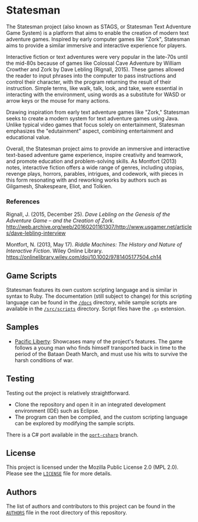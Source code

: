 # Statesman

The Statesman project (also known as STAGS, or Statesman Text Adventure Game System) is a platform that aims to enable the creation of modern text adventure games. Inspired by early computer games like "Zork", Statesman aims to provide a similar immersive and interactive experience for players.

Interactive fiction or text adventures were very popular in the late-70s until the mid-80s because of games like Colossal Cave Adventure by William Crowther and Zork by Dave Lebling (Rignall, 2015). These games allowed the reader to input phrases into the computer to pass instructions and control their character, with the program returning the result of their instruction. Simple terms, like walk, talk, look, and take, were essential in interacting with the environment, using words as a substitute for WASD or arrow keys or the mouse for many actions.

Drawing inspiration from early text adventure games like "Zork," Statesman seeks to create a modern system for text adventure games using Java. Unlike typical video games that focus solely on entertainment, Statesman emphasizes the "edutainment" aspect, combining entertainment and educational value.

Overall, the Statesman project aims to provide an immersive and interactive text-based adventure game experience, inspire creativity and teamwork, and promote education and problem-solving skills. As Montfort (2013) notes, interactive fiction offers a wide range of genres, including utopias, revenge plays, horrors, parables, intrigues, and codework, with pieces in this form resonating with and reworking works by authors such as Gilgamesh, Shakespeare, Eliot, and Tolkien.

### References
Rignall, J. (2015, December 25). *Dave Lebling on the Genesis of the Adventure Game – and the Creation of Zork*. <http://web.archive.org/web/20160201161307/http://www.usgamer.net/articles/dave-lebling-interview>

Montfort, N. (2013, May 17). *Riddle Machines: The History and Nature of Interactive Fiction*. Wiley Online Library. https://onlinelibrary.wiley.com/doi/10.1002/9781405177504.ch14

## Game Scripts
Statesman features its own custom scripting language and is similar in syntax to Ruby. The documentation (still subject to change) for this scripting language can be found in the [`/docs`](/docs) directory, while sample scripts are available in the [`/src/scripts`](/src/scripts) directory. Script files have the `.gs` extension.

## Samples
- [Pacific Liberty](https://github.com/Lupalop/PacificLiberty): Showcases many of the project's features. The game follows a young man who finds himself transported back in time to the period of the Bataan Death March, and must use his wits to survive the harsh conditions of war.

## Testing
Testing out the project is relatively straightforward.
- Clone the repository and open it in an integrated development environment (IDE) such as Eclipse.
- The program can then be compiled, and the custom scripting language can be explored by modifying the sample scripts.

There is a C# port available in the [`port-csharp`](https://github.com/Lupalop/Statesman/tree/port-csharp) branch.

## License
This project is licensed under the Mozilla Public License 2.0 (MPL 2.0). Please see the [`LICENSE`](/LICENSE) file for more details.

## Authors
The list of authors and contributors to this project can be found in the [`AUTHORS`](/AUTHORS) file in the root directory of this repository.
